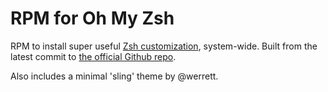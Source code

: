 # RPM for Oh My Zsh

RPM to install super useful [Zsh customization](http://ohmyz.sh/), system-wide.
Built from the latest commit to [the official Github
repo](https://github.com/robbyrussell/oh-my-zsh).

Also includes a minimal 'sling' theme by @werrett.
